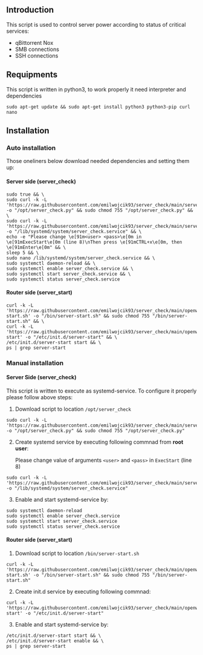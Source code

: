 ## Introduction

This script is used to control server power according to status of critical services:
- qBittorrent Nox
- SMB connections
- SSH connections


## Requipments
This script is written in python3, to work properly it need interpreter and dependencies
```
sudo apt-get update && sudo apt-get install python3 python3-pip curl nano
```
## Installation

### Auto installation
Those oneliners below download needed dependencies and setting them up:
#### Server side (server_check)
```
sudo true && \
sudo curl -k -L 'https://raw.githubusercontent.com/emilwojcik93/server_check/main/server_check.py' -o "/opt/server_check.py" && sudo chmod 755 "/opt/server_check.py" && \
sudo curl -k -L 'https://raw.githubusercontent.com/emilwojcik93/server_check/main/server_check.service' -o "/lib/systemd/system/server_check.service" && \
echo -e "Please change \e[91m<user> <pass>\e[0m in \e[91mExecStart\e[0m (line 8)\nThen press \e[91mCTRL+x\e[0m, then \e[91mEnter\e[0m" && \
sleep 5 && \
sudo nano /lib/systemd/system/server_check.service && \
sudo systemctl daemon-reload && \
sudo systemctl enable server_check.service && \
sudo systemctl start server_check.service && \
sudo systemctl status server_check.service
```
#### Router side (server_start)
```
curl -k -L 'https://raw.githubusercontent.com/emilwojcik93/server_check/main/openwrt/server-start.sh' -o "/bin/server-start.sh" && sudo chmod 755 "/bin/server-start.sh" && \
curl -k -L 'https://raw.githubusercontent.com/emilwojcik93/server_check/main/openwrt/server-start' -o "/etc/init.d/server-start" && \
/etc/init.d/server-start start && \
ps | grep server-start
```
### Manual installation
#### Server Side (server_check)
This script is written to execute as systemd-service. To configure it properly please follow above steps:
1. Download script to location `/opt/server_check`
```
sudo curl -k -L 'https://raw.githubusercontent.com/emilwojcik93/server_check/main/server_check.py' -o "/opt/server_check.py" && sudo chmod 755 "/opt/server_check.py"
```
2. Create systemd service by executing following commnad from **root user**:

   Please change value of arguments `<user>` and `<pass>` in `ExecStart` (line 8)
```
sudo curl -k -L 'https://raw.githubusercontent.com/emilwojcik93/server_check/main/server_check.service' -o "/lib/systemd/system/server_check.service"
```
3. Enable and start systemd-service by:
```
sudo systemctl daemon-reload
sudo systemctl enable server_check.service
sudo systemctl start server_check.service
sudo systemctl status server_check.service
```

#### Router side (server_start)
1. Download script to location `/bin/server-start.sh`
```
curl -k -L 'https://raw.githubusercontent.com/emilwojcik93/server_check/main/openwrt/server-start.sh' -o "/bin/server-start.sh" && sudo chmod 755 "/bin/server-start.sh"
```
2.  Create init.d service by executing following commnad:
```
curl -k -L 'https://raw.githubusercontent.com/emilwojcik93/server_check/main/openwrt/server-start' -o "/etc/init.d/server-start"
```
3. Enable and start systemd-service by:
```
/etc/init.d/server-start start && \
/etc/init.d/server-start enable && \
ps | grep server-start
```